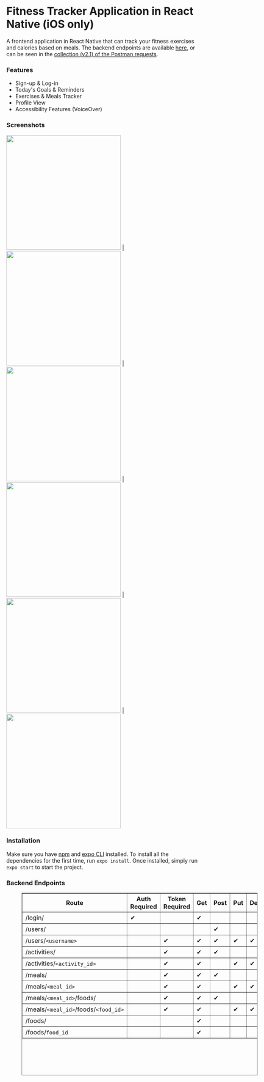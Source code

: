 # Fitness Tracker Application in React Native (iOS only)
A frontend application in React Native that can track your fitness exercises and calories based on meals. The backend endpoints are available [here](#be), or can be seen in the [collection (v2.1) of the Postman requests](/ReactNative.postman_collection.json).

### Features
- Sign-up & Log-in
- Today's Goals & Reminders
- Exercises & Meals Tracker
- Profile View
- Accessibility Features (VoiceOver)

### Screenshots
<img src="screenshots/login.PNG" width="300"> | <img src="screenshots/add_exercise.PNG" width="300"> | <img src="screenshots/exercises.PNG" width="300"> | <img src="screenshots/today.PNG" width="300"> | <img src="screenshots/meals.PNG" width="300"> | <img src="screenshots/profile.PNG" width="300">

### Installation
Make sure you have [npm](https://docs.npmjs.com/) and [expo CLI](https://docs.expo.io/workflow/expo-cli/) installed. To install all the dependencies for the first time, run `expo install`. Once installed, simply run `expo start` to start the project.

<a name="be"></a>
### Backend Endpoints
<figure class="md-table-fig">
<table class="md-table" style="border-style: solid; height: 478px; width: 619px;" border="1">
<thead>
<tr class="md-end-block" style="height: 28px;">
<th style="height: 28px; width: 243px;"><span class="td-span"><span class="md-plain">Route</span></span></th>
<th style="height: 28px; width: 100px;"><span class="td-span"><span class="md-plain">Auth Required</span></span></th>
<th style="height: 28px; width: 107px;"><span class="td-span"><span class="md-plain">Token Required</span></span></th>
<th style="height: 28px; width: 31px;"><span class="td-span"><span class="md-plain">Get</span></span></th>
<th style="height: 28px; width: 37px;"><span class="td-span"><span class="md-plain">Post</span></span></th>
<th style="height: 28px; width: 30px;"><span class="td-span"><span class="md-plain">Put</span></span></th>
<th style="height: 28px; width: 53px;"><span class="td-span"><span class="md-plain">Delete</span></span></th>
</tr>
</thead>
<tbody>
<tr class="md-end-block" style="height: 30px;">
<td style="height: 30px; width: 243px;"><span class="td-span"><span class="md-plain">/login/</span></span></td>
<td style="height: 30px; width: 100px;"><span class="td-span"><span class="md-plain">✔︎</span></span></td>
<td style="height: 30px; width: 107px;"></td>
<td style="height: 30px; width: 31px;"><span class="td-span"><span class="md-plain">✔︎</span></span></td>
<td style="height: 30px; width: 37px;"></td>
<td style="height: 30px; width: 30px;"></td>
<td style="height: 30px; width: 53px;"></td>
</tr>
<tr class="md-end-block" style="height: 30px;">
<td style="height: 30px; width: 243px;"><span class="td-span"><span class="md-plain">/users/</span></span></td>
<td style="height: 30px; width: 100px;"></td>
<td style="height: 30px; width: 107px;"></td>
<td style="height: 30px; width: 31px;"></td>
<td style="height: 30px; width: 37px;"><span class="td-span"><span class="md-plain">✔︎</span></span></td>
<td style="height: 30px; width: 30px;"></td>
<td style="height: 30px; width: 53px;"></td>
</tr>
<tr class="md-end-block" style="height: 30px;">
<td style="height: 30px; width: 243px;"><span class="td-span"><span class="md-plain">/users/</span><span class="md-pair-s"><code>&lt;username&gt;</code></span></span></td>
<td style="height: 30px; width: 100px;"></td>
<td style="height: 30px; width: 107px;"><span class="td-span"><span class="md-plain">✔︎</span></span></td>
<td style="height: 30px; width: 31px;"><span class="td-span"><span class="md-plain">✔︎</span></span></td>
<td style="height: 30px; width: 37px;"><span class="td-span"><span class="md-plain">✔︎</span></span></td>
<td style="height: 30px; width: 30px;"><span class="td-span"><span class="md-plain">✔︎</span></span></td>
<td style="height: 30px; width: 53px;"><span class="td-span"><span class="md-plain">✔︎</span></span></td>
</tr>
<tr class="md-end-block" style="height: 30px;">
<td style="height: 30px; width: 243px;"><span class="td-span"><span class="md-plain">/activities/</span></span></td>
<td style="height: 30px; width: 100px;"></td>
<td style="height: 30px; width: 107px;"><span class="td-span"><span class="md-plain">✔︎</span></span></td>
<td style="height: 30px; width: 31px;"><span class="td-span"><span class="md-plain">✔︎</span></span></td>
<td style="height: 30px; width: 37px;"><span class="td-span"><span class="md-plain">✔︎</span></span></td>
<td style="height: 30px; width: 30px;"></td>
<td style="height: 30px; width: 53px;"></td>
</tr>
<tr class="md-end-block" style="height: 30px;">
<td style="height: 30px; width: 243px;"><span class="td-span"><span class="md-plain">/activities/</span><span class="md-pair-s"><code>&lt;activity_id&gt;</code></span></span></td>
<td style="height: 30px; width: 100px;"></td>
<td style="height: 30px; width: 107px;"><span class="td-span"><span class="md-plain">✔︎</span></span></td>
<td style="height: 30px; width: 31px;"><span class="td-span"><span class="md-plain">✔︎</span></span></td>
<td style="height: 30px; width: 37px;"></td>
<td style="height: 30px; width: 30px;"><span class="td-span"><span class="md-plain">✔︎</span></span></td>
<td style="height: 30px; width: 53px;"><span class="td-span"><span class="md-plain">✔︎</span></span></td>
</tr>
<tr class="md-end-block" style="height: 30px;">
<td style="height: 30px; width: 243px;"><span class="td-span"><span class="md-plain">/meals/</span></span></td>
<td style="height: 30px; width: 100px;"></td>
<td style="height: 30px; width: 107px;"><span class="td-span"><span class="md-plain">✔︎</span></span></td>
<td style="height: 30px; width: 31px;"><span class="td-span"><span class="md-plain">✔︎</span></span></td>
<td style="height: 30px; width: 37px;"><span class="td-span"><span class="md-plain">✔︎</span></span></td>
<td style="height: 30px; width: 30px;"></td>
<td style="height: 30px; width: 53px;"></td>
</tr>
<tr class="md-end-block" style="height: 30px;">
<td style="height: 30px; width: 243px;"><span class="td-span"><span class="md-plain">/meals/</span><span class="md-pair-s"><code>&lt;meal_id&gt;</code></span></span></td>
<td style="height: 30px; width: 100px;"></td>
<td style="height: 30px; width: 107px;"><span class="td-span"><span class="md-plain">✔︎</span></span></td>
<td style="height: 30px; width: 31px;"><span class="td-span"><span class="md-plain">✔︎</span></span></td>
<td style="height: 30px; width: 37px;"></td>
<td style="height: 30px; width: 30px;"><span class="td-span"><span class="md-plain">✔︎</span></span></td>
<td style="height: 30px; width: 53px;"><span class="td-span"><span class="md-plain">✔︎</span></span></td>
</tr>
<tr class="md-end-block" style="height: 30px;">
<td style="height: 30px; width: 243px;"><span class="td-span"><span class="md-plain">/meals/</span><span class="md-pair-s"><code>&lt;meal_id&gt;</code></span><span class="md-plain">/foods/</span></span></td>
<td style="height: 30px; width: 100px;"></td>
<td style="height: 30px; width: 107px;"><span class="td-span"><span class="md-plain">✔︎</span></span></td>
<td style="height: 30px; width: 31px;"><span class="td-span"><span class="md-plain">✔︎</span></span></td>
<td style="height: 30px; width: 37px;"><span class="td-span"><span class="md-plain">✔︎</span></span></td>
<td style="height: 30px; width: 30px;"></td>
<td style="height: 30px; width: 53px;"></td>
</tr>
<tr class="md-end-block" style="height: 30px;">
<td style="height: 30px; width: 243px;"><span class="td-span"><span class="md-plain">/meals/</span><span class="md-pair-s"><code>&lt;meal_id&gt;</code></span><span class="md-plain">/foods/</span><span class="md-pair-s"><code>&lt;food_id&gt;</code></span></span></td>
<td style="height: 30px; width: 100px;"></td>
<td style="height: 30px; width: 107px;"><span class="td-span"><span class="md-plain">✔︎</span></span></td>
<td style="height: 30px; width: 31px;"><span class="td-span"><span class="md-plain">✔︎</span></span></td>
<td style="height: 30px; width: 37px;"></td>
<td style="height: 30px; width: 30px;"><span class="td-span"><span class="md-plain">✔︎</span></span></td>
<td style="height: 30px; width: 53px;"><span class="td-span"><span class="md-plain">✔︎</span></span></td>
</tr>
<tr class="md-end-block" style="height: 30px;">
<td style="height: 30px; width: 243px;"><span class="td-span"><span class="md-plain">/foods/</span></span></td>
<td style="height: 30px; width: 100px;"></td>
<td style="height: 30px; width: 107px;"></td>
<td style="height: 30px; width: 31px;"><span class="td-span"><span class="md-plain">✔︎</span></span></td>
<td style="height: 30px; width: 37px;"></td>
<td style="height: 30px; width: 30px;"></td>
<td style="height: 30px; width: 53px;"></td>
</tr>
<tr class="md-end-block" style="height: 30px;">
<td style="height: 30px; width: 243px;"><span class="td-span"><span class="md-plain">/foods/</span><span class="md-pair-s"><code>food_id</code></span></span></td>
<td style="height: 30px; width: 100px;"></td>
<td style="height: 30px; width: 107px;"></td>
<td style="height: 30px; width: 31px;"><span class="td-span"><span class="md-plain">✔︎</span></span></td>
<td style="height: 30px; width: 37px;"></td>
<td style="height: 30px; width: 30px;"></td>
<td style="height: 30px; width: 53px;"></td>
</tr>
</tbody>
</table>
</figure>
